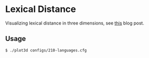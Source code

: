 # Lexical Distance

Visualizing lexical distance in three dimensions, see
[this](https://marcinciura.wordpress.com/2019/08/07/visualizing-lexical-distance-in-three-dimensions/)
blog post.

## Usage

`$ ./plot3d configs/210-languages.cfg`
